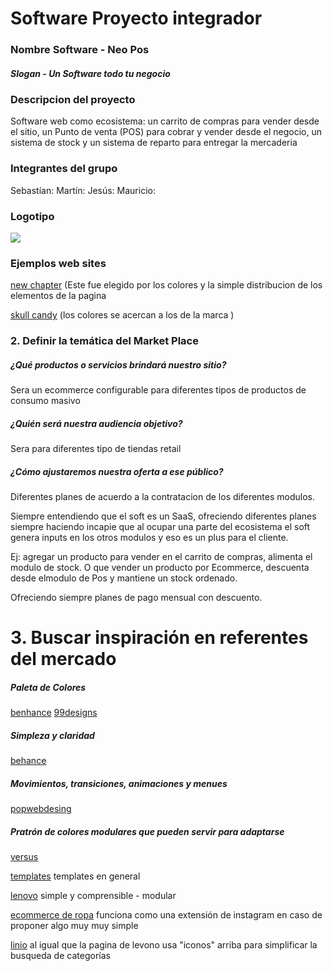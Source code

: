 # Software Proyecto integrador
###  Nombre Software - Neo Pos
#####  Slogan - Un Software todo tu negocio
### Descripcion del proyecto
Software web como ecosistema: un carrito de compras para vender desde el sitio, un Punto de venta (POS) para cobrar y vender desde el negocio, un sistema de stock y un sistema de reparto para entregar la mercaderia

### Integrantes del grupo 

Sebastían:
Martín:
Jesús:
Mauricio:

### Logotipo

![](https://i.imgur.com/S9ylSv7.png?1)


###  Ejemplos web sites
[new chapter](https://www.newchapter.com/)
(Este fue elegido por los colores y la simple distribucion de los elementos de la pagina

[skull candy](ttps://www.skullcandy.com/)
(los colores se acercan a los de la marca  )

### 2. Definir la temática del Market Place

##### ¿Qué productos o servicios brindará nuestro sitio?
Sera un ecommerce configurable para diferentes tipos de productos de consumo masivo

##### ¿Quién será nuestra audiencia objetivo?
Sera para diferentes tipo de tiendas retail

##### ¿Cómo ajustaremos nuestra oferta a ese público?

Diferentes planes de acuerdo a la contratacion de los diferentes modulos. 

Siempre entendiendo que el soft es un SaaS, ofreciendo diferentes planes siempre haciendo incapie que al ocupar una parte del ecosistema el soft genera inputs en los otros modulos y eso es un plus para el cliente. 

Ej: agregar un producto para vender en el carrito de compras, alimenta el modulo de stock. O que vender un producto por Ecommerce, descuenta desde elmodulo de Pos y mantiene un stock ordenado.

Ofreciendo siempre planes de pago mensual con descuento. 

# 3. Buscar inspiración en referentes del mercado 

##### Paleta de Colores
[benhance](https://www.behance.net/gallery/37882913/Develox-Responsive-Template)
[99designs](https://99designs.es/other-website-app-design/contests/saas-application-wordpress-site-851006)

##### Simpleza y claridad
[behance](https://www.behance.net/gallery/42175659/Innovation-Roundtable-web-design)

##### Movimientos, transiciones, animaciones y menues
[popwebdesing](https://www.popwebdesign.net/web-development-serbia.html)

##### Pratrón de colores modulares que pueden servir para adaptarse
[versus](https://versus.com/en)

[templates](https://startbootstrap.com/templates/ecommerce/) templates en general

[lenovo](https://www.lenovo.com/us/en/pc?orgRef=https%253A%252F%252Fwww.google.com%252F) simple y comprensible - modular

[ecommerce de ropa](https://www.koux.com.ar/) funciona como una extensión de instagram en caso de proponer algo muy muy simple

[linio](https://www.linio.com.ar/) al igual que la pagina de levono usa "iconos" arriba para simplificar la busqueda de categorías
##### 
